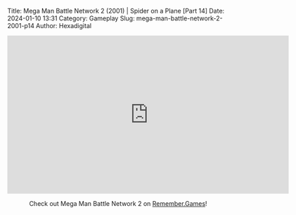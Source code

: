 Title: Mega Man Battle Network 2 (2001) | Spider on a Plane [Part 14]
Date: 2024-01-10 13:31
Category: Gameplay
Slug: mega-man-battle-network-2-2001-p14
Author: Hexadigital

<center><iframe src="https://www.youtube.com/embed/6rkI35Lf8Rc?feature=oembed" allow="accelerometer; autoplay; encrypted-media; gyroscope; picture-in-picture" width="640" height="360" frameborder="0"></iframe>

Check out Mega Man Battle Network 2 on [Remember.Games](https://remember.games/game/2244/mega-man-battle-network-2/)!</center>